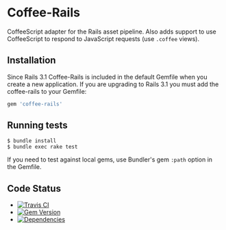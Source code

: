 # Coffee-Rails

CoffeeScript adapter for the Rails asset pipeline. Also adds support to use CoffeeScript to respond to JavaScript requests (use `.coffee` views).

## Installation

Since Rails 3.1 Coffee-Rails is included in the default Gemfile when you create a new application. If you are upgrading to Rails 3.1 you must add the coffee-rails to your Gemfile:

~~~ruby
gem 'coffee-rails'
~~~

## Running tests

    $ bundle install
    $ bundle exec rake test

If you need to test against local gems, use Bundler's gem `:path` option in the Gemfile.

## Code Status

* [![Travis CI](https://api.travis-ci.org/rails/coffee-rails.png)](http://travis-ci.org/rails/coffee-rails)
* [![Gem Version](https://badge.fury.io/rb/coffee-rails.png)](http://badge.fury.io/rb/coffee-rails)
* [![Dependencies](https://gemnasium.com/rails/coffee-rails.png)](https://gemnasium.com/rails/coffee-rails)
